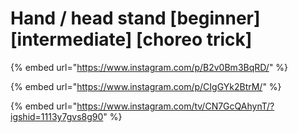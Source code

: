 # Hand / head stand \[beginner] \[intermediate] \[choreo trick]

{% embed url="https://www.instagram.com/p/B2v0Bm3BqRD/" %}

{% embed url="https://www.instagram.com/p/CIgGYk2BtrM/" %}

{% embed url="https://www.instagram.com/tv/CN7GcQAhynT/?igshid=1113y7gvs8g90" %}
